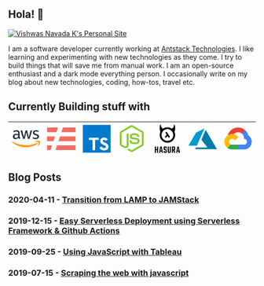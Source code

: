## Hola! 👋

[![Vishwas Navada K's Personal Site](https://images.unsplash.com/photo-1589707461048-d377b516c5fb?ixlib=rb-1.2.1&q=80&fm=jpg&crop=entropy&cs=tinysrgb&w=768&fit=max&ixid=eyJhcHBfaWQiOjE0MzMyOH0)](https://vishwas.tech)

I am a software developer currently working at [Antstack Technologies](https://antstack.io). I like learning and experimenting with new technologies as they come. I try to build things that will save me from manual work. I am an open-source enthusiast and a dark mode everything person. I occasionally write on my blog about new technologies, coding, how-tos, travel etc.

## Currently Building stuff with

| <img src="https://raw.githubusercontent.com/vishwasnavadak/vishwasnavadak/master/img/aws.png" width=60 alt="aws icon"> | <img src="https://raw.githubusercontent.com/vishwasnavadak/vishwasnavadak/master/img/serverless.png" width=60 alt="serverless icon"> | <img src="https://raw.githubusercontent.com/vishwasnavadak/vishwasnavadak/master/img/typescript.png" width=60 alt="typescript icon"> | <img src="https://raw.githubusercontent.com/vishwasnavadak/vishwasnavadak/master/img/nodejs.png" width=60 alt="nodejs icon"> | <img src="https://raw.githubusercontent.com/vishwasnavadak/vishwasnavadak/master/img/hasura.png" width=60 alt="hasura icon"> | <img src="https://raw.githubusercontent.com/vishwasnavadak/vishwasnavadak/master/img/azure.png" width=60 alt="azure icon"> | <img src="https://raw.githubusercontent.com/vishwasnavadak/vishwasnavadak/master/img/gcp.png" width=60 alt="gcp icon"> |
| :--------------------------------------------------------------------------------------------------------------------: | :----------------------------------------------------------------------------------------------------------------------------------: | :----------------------------------------------------------------------------------------------------------------------------------: | :--------------------------------------------------------------------------------------------------------------------------: | :--------------------------------------------------------------------------------------------------------------------------: | :------------------------------------------------------------------------------------------------------------------------: | :--------------------------------------------------------------------------------------------------------------------: |


## Blog Posts

### 2020-04-11 - [Transition from LAMP to JAMStack](https://vishwas.tech/blog/2020/04/11/lamp-to-jam-stack.html?utm_source=GitHub&utm_medium=GitHubRepo&utm_campaign=GitHubTraffic)

### 2019-12-15 - [Easy Serverless Deployment using Serverless Framework & Github Actions](https://vishwas.tech/blog/2019/12/15/serverless-deployment-using-serverless-framework-github-actions.html?utm_source=GitHub&utm_medium=GitHubRepo&utm_campaign=GitHubTraffic)

### 2019-09-25 - [Using JavaScript with Tableau](https://vishwas.tech/blog/2019/09/25/using-javascript-with-tableau.html?utm_source=GitHub&utm_medium=GitHubRepo&utm_campaign=GitHubTraffic)

### 2019-07-15 - [Scraping the web with javascript](https://vishwas.tech/blog/2019/07/15/scraping-with-javascript.html?utm_source=GitHub&utm_medium=GitHubRepo&utm_campaign=GitHubTraffic)
